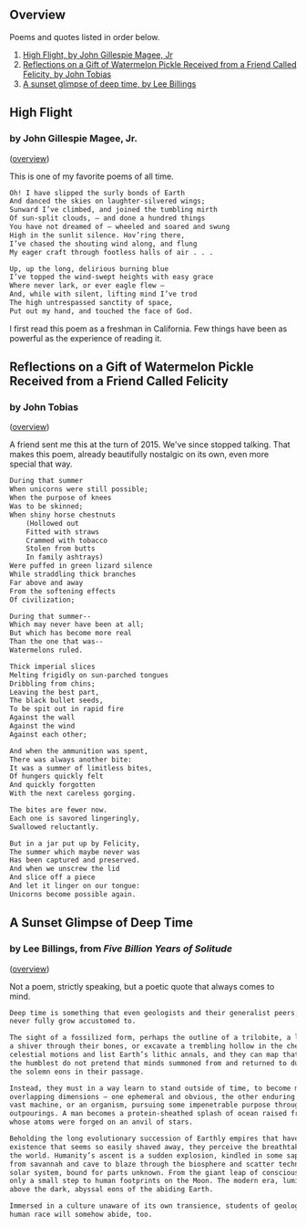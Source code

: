 <a name="#overview"></a>

## Overview

Poems and quotes listed in order below.

1. [High Flight, by John Gillespie Magee, Jr](#high-flight)
2. [Reflections on a Gift of Watermelon Pickle Received from a Friend Called Felicity, by John Tobias](#reflections-on-a-gift-of-watermelon-pickle-received-from-a-friend-called-felicity)
3. [A sunset glimpse of deep time, by Lee Billings](#a-sunset-glimpse-of-deep-time)

<a name="#high-flight"></a>

## High Flight
### by John Gillespie Magee, Jr.
([overview](#overview))

This is one of my favorite poems of all time.

```markdown
Oh! I have slipped the surly bonds of Earth
And danced the skies on laughter-silvered wings;
Sunward I’ve climbed, and joined the tumbling mirth
Of sun-split clouds, — and done a hundred things
You have not dreamed of — wheeled and soared and swung
High in the sunlit silence. Hov’ring there,
I’ve chased the shouting wind along, and flung
My eager craft through footless halls of air . . .

Up, up the long, delirious burning blue
I’ve topped the wind-swept heights with easy grace
Where never lark, or ever eagle flew —
And, while with silent, lifting mind I’ve trod
The high untrespassed sanctity of space,
Put out my hand, and touched the face of God.
```

I first read this poem as a freshman in California. Few things have been as powerful as the experience of reading it.

<a name="#reflections-on-a-gift-of-watermelon-pickle-received-from-a-friend-called-felicity"></a>

## Reflections on a Gift of Watermelon Pickle Received from a Friend Called Felicity
### by John Tobias
([overview](#overview))

A friend sent me this at the turn of 2015. We've since stopped talking. That makes this poem, already beautifully nostalgic on its own, even more special that way.

```markdown
During that summer
When unicorns were still possible;
When the purpose of knees 
Was to be skinned;
When shiny horse chestnuts
    (Hollowed out
    Fitted with straws
    Crammed with tobacco
    Stolen from butts
    In family ashtrays)
Were puffed in green lizard silence
While straddling thick branches
Far above and away
From the softening effects
Of civilization;

During that summer--
Which may never have been at all;
But which has become more real
Than the one that was--
Watermelons ruled.

Thick imperial slices 
Melting frigidly on sun-parched tongues
Dribbling from chins;
Leaving the best part,
The black bullet seeds,
To be spit out in rapid fire
Against the wall
Against the wind
Against each other;

And when the ammunition was spent,
There was always another bite:
It was a summer of limitless bites,
Of hungers quickly felt 
And quickly forgotten
With the next careless gorging.

The bites are fewer now.
Each one is savored lingeringly,
Swallowed reluctantly.

But in a jar put up by Felicity,
The summer which maybe never was
Has been captured and preserved.
And when we unscrew the lid
And slice off a piece
And let it linger on our tongue:
Unicorns become possible again.
```

<a name="#a-sunset-glimpse-of-deep-time"></a>

## A Sunset Glimpse of Deep Time
### by Lee Billings, from *Five Billion Years of Solitude*
([overview](#overview))

Not a poem, strictly speaking, but a poetic quote that always comes to mind. 

```markdown
Deep time is something that even geologists and their generalist peers, the earth and planetary scientists, can 
never fully grow accustomed to. 

The sight of a fossilized form, perhaps the outline of a trilobite, a leaf, or a saurian footfall can still send 
a shiver through their bones, or excavate a trembling hollow in the chest that breath cannot fill. They can measure 
celestial motions and list Earth’s lithic annals, and they can map that arcane knowledge onto familiar scales, but 
the humblest do not pretend that minds summoned from and returned to dust in a century’s span can truly comprehend 
the solemn eons in their passage. 

Instead, they must in a way learn to stand outside of time, to become momentarily eternal. Their world acquires dual, 
overlapping dimensions — one ephemeral and obvious, the other enduring and hidden in plain view. A planet becomes a 
vast machine, or an organism, pursuing some impenetrable purpose through its continental collisions and volcanic 
outpourings. A man becomes a protein-sheathed splash of ocean raised from rock to breathe the sky, an eater of sun 
whose atoms were forged on an anvil of stars. 

Beholding the long evolutionary succession of Earthly empires that have come and gone, capped by a sliver of human 
existence that seems so easily shaved away, they perceive the breathtaking speed with which our species has stormed 
the world. Humanity’s ascent is a sudden explosion, kindled in some sapient spark of self-reflection, bursting forth 
from savannah and cave to blaze through the biosphere and scatter technological shrapnel across the planet, then the 
solar system, bound for parts unknown. From the giant leap of consciousness alongside some melting glacier, it proved 
only a small step to human footprints on the Moon. The modern era, luminous and fleeting, flashes like lightning 
above the dark, abyssal eons of the abiding Earth. 

Immersed in a culture unaware of its own transience, students of geologic time see all this and wonder whether the 
human race will somehow abide, too.
```
